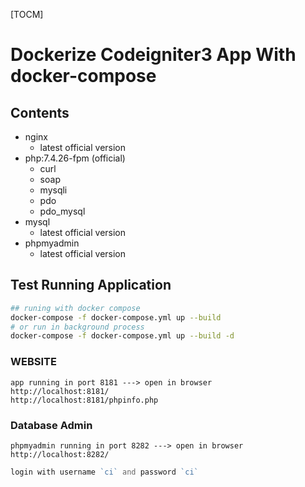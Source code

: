 [TOCM]

# Dockerize Codeigniter3 App With docker-compose

## Contents
+ nginx
    + latest official version
+ php:7.4.26-fpm (official)
    + curl
    + soap
    + mysqli
    + pdo
    + pdo_mysql
+ mysql
    + latest official version
+ phpmyadmin
    + latest official version

## Test Running Application

```bash
## runing with docker compose
docker-compose -f docker-compose.yml up --build
# or run in background process 
docker-compose -f docker-compose.yml up --build -d
```

### WEBSITE
```
app running in port 8181 ---> open in browser
http://localhost:8181/
http://localhost:8181/phpinfo.php
```

### Database Admin
```
phpmyadmin running in port 8282 ---> open in browser
http://localhost:8282/
```
```php
login with username `ci` and password `ci`
```

